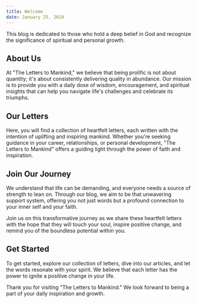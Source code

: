 ```yaml
---
title: Welcome
date: January 25, 2024
---
```


This blog is dedicated to those who hold a deep belief in God and recognize the significance of spiritual and personal growth.

## About Us

At "The Letters to Mankind," we believe that being prolific is not about quantity; it's about consistently delivering quality in abundance. Our mission is to provide you with a daily dose of wisdom, encouragement, and spiritual insights that can help you navigate life's challenges and celebrate its triumphs.

## Our Letters

Here, you will find a collection of heartfelt letters, each written with the intention of uplifting and inspiring mankind. Whether you're seeking guidance in your career, relationships, or personal development, "The Letters to Mankind" offers a guiding light through the power of faith and inspiration.

## Join Our Journey

We understand that life can be demanding, and everyone needs a source of strength to lean on. Through our blog, we aim to be that unwavering support system, offering you not just words but a profound connection to your inner self and your faith.

Join us on this transformative journey as we share these heartfelt letters with the hope that they will touch your soul, inspire positive change, and remind you of the boundless potential within you.

## Get Started

To get started, explore our collection of letters, dive into our articles, and let the words resonate with your spirit. We believe that each letter has the power to ignite a positive change in your life.

Thank you for visiting "The Letters to Mankind." We look forward to being a part of your daily inspiration and growth.
